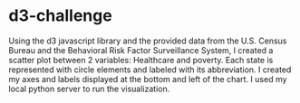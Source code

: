 # d3-challenge
Using the d3 javascript library and the provided data from the U.S. Census Bureau and the Behavioral Risk Factor Surveillance System, I created a scatter plot between 2 variables: Healthcare and poverty. Each state is represented with circle elements and labeled with its abbreviation. I created my axes and labels displayed at the bottom and left of the chart. I used my local python server to run the visualization. 